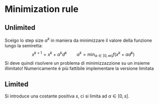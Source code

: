 # Minimization rule
## Unlimited
Scelgo lo step size $\alpha^k$ in maniera da minimizzare il valore della funzione lungo la semiretta:
$$
x^{k+1} = x^k + \alpha^k d^k \qquad \alpha^k = \min_{\alpha \in [0,\infty)} f(x^k + \alpha d^k)
$$
Si deve quindi risolvere un problema di minimizzazzione su un insieme illimitato! Numericamente è più fattibile implementare la versione limitata
## Limited
Si introduce una costante positiva $s$, ci si limita ad $\alpha \in [0,s]$.